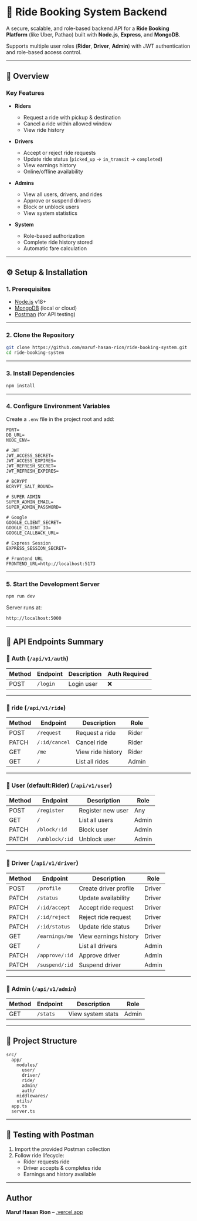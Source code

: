 # 🚖 Ride Booking System Backend

A secure, scalable, and role-based backend API for a **Ride Booking Platform** (like Uber, Pathao) built with **Node.js**, **Express**, and **MongoDB**.

Supports multiple user roles (**Rider**, **Driver**, **Admin**) with JWT authentication and role-based access control.

---

## 📖 Overview

### Key Features

- **Riders**

  - Request a ride with pickup & destination
  - Cancel a ride within allowed window
  - View ride history

- **Drivers**

  - Accept or reject ride requests
  - Update ride status (`picked_up` → `in_transit` → `completed`)
  - View earnings history
  - Online/offline availability

- **Admins**

  - View all users, drivers, and rides
  - Approve or suspend drivers
  - Block or unblock users
  - View system statistics

- **System**
  - Role-based authorization
  - Complete ride history stored
  - Automatic fare calculation

---

## ⚙️ Setup & Installation

### 1. Prerequisites

- [Node.js](https://nodejs.org/) v18+
- [MongoDB](https://www.mongodb.com/) (local or cloud)
- [Postman](https://www.postman.com/) (for API testing)

---

### 2. Clone the Repository

```bash
git clone https://github.com/maruf-hasan-rion/ride-booking-system.git
cd ride-booking-system
```

---

### 3. Install Dependencies

```bash
npm install
```

---

### 4. Configure Environment Variables

Create a `.env` file in the project root and add:

```env
PORT=
DB_URL=
NODE_ENV=

# JWT
JWT_ACCESS_SECRET=
JWT_ACCESS_EXPIRES=
JWT_REFRESH_SECRET=
JWT_REFRESH_EXPIRES=

# BCRYPT
BCRYPT_SALT_ROUND=

# SUPER ADMIN
SUPER_ADMIN_EMAIL=
SUPER_ADMIN_PASSWORD=

# Google
GOOGLE_CLIENT_SECRET=
GOOGLE_CLIENT_ID=
GOOGLE_CALLBACK_URL=

# Express Session
EXPRESS_SESSION_SECRET=

# Frontend URL
FRONTEND_URL=http://localhost:5173
```

---

### 5. Start the Development Server

```bash
npm run dev
```

Server runs at:

```
http://localhost:5000
```

---

## 📌 API Endpoints Summary

### 🔹 Auth (`/api/v1/auth`)

| Method | Endpoint | Description | Auth Required |
| ------ | -------- | ----------- | ------------- |
| POST   | `/login` | Login user  | ❌            |

---

### 🔹 ride (`/api/v1/ride`)

| Method | Endpoint      | Description       | Role  |
| ------ | ------------- | ----------------- | ----- |
| POST   | `/request`    | Request a ride    | Rider |
| PATCH  | `/:id/cancel` | Cancel ride       | Rider |
| GET    | `/me`         | View ride history | Rider |
| GET    | `/`           | List all rides    | Admin |

---

### 🔹 User (default:Rider) (`/api/v1/user`)

| Method | Endpoint       | Description       | Role  |
| ------ | -------------- | ----------------- | ----- |
| POST   | `/register`    | Register new user | Any   |
| GET    | `/`            | List all users    | Admin |
| PATCH  | `/block/:id`   | Block user        | Admin |
| PATCH  | `/unblock/:id` | Unblock user      | Admin |

---

### 🔹 Driver (`/api/v1/driver`)

| Method | Endpoint       | Description           | Role   |
| ------ | -------------- | --------------------- | ------ |
| POST   | `/profile`     | Create driver profile | Driver |
| PATCH  | `/status`      | Update availability   | Driver |
| PATCH  | `/:id/accept`  | Accept ride request   | Driver |
| PATCH  | `/:id/reject`  | Reject ride request   | Driver |
| PATCH  | `/:id/status`  | Update ride status    | Driver |
| GET    | `/earnings/me` | View earnings history | Driver |
| GET    | `/`            | List all drivers      | Admin  |
| PATCH  | `/approve/:id` | Approve driver        | Admin  |
| PATCH  | `/suspend/:id` | Suspend driver        | Admin  |

---

### 🔹 Admin (`/api/v1/admin`)

| Method | Endpoint | Description       | Role  |
| ------ | -------- | ----------------- | ----- |
| GET    | `/stats` | View system stats | Admin |

---

## 📂 Project Structure

```
src/
  app/
    modules/
      user/
      driver/
      ride/
      admin/
      auth/
    middlewares/
    utils/
  app.ts
  server.ts
```

---

## 🧪 Testing with Postman

1. Import the provided Postman collection
2. Follow ride lifecycle:
   - Rider requests ride
   - Driver accepts & completes ride
   - Earnings and history available

---

## Author

**Maruf Hasan Rion** – [.vercel.app](https://.vercel.app)

